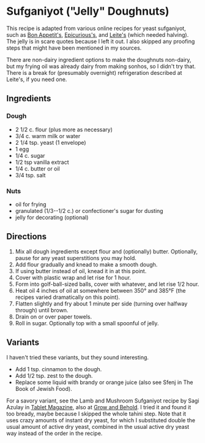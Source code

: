# Sufganiyot ("Jelly" Doughnuts)

This recipe is adapted from various online recipes for yeast sufganiyot, such as [Bon Appetit's](http://www.bonappetit.com/recipe/strawberry-sufganiyot), [Epicurious's](http://www.epicurious.com/recipes/food/views/sufganiyot-40003), and [Leite's](http://leitesculinaria.com/60367/recipes-hanukkah-jelly-doughnuts-sufganiyot.html) (which needed halving).  The jelly is in scare quotes because I left it out.  I also skipped any proofing steps that might have been mentioned in my sources.

There are non-dairy ingredient options to make the doughnuts non-dairy, but my frying oil was already dairy from making sonhos, so I didn't try that.  There is a break for (presumably overnight) refrigeration described at Leite's, if you need one.

## Ingredients

### Dough

* 2 1/2 c. flour (plus more as necessary)
* 3/4 c. warm milk or water
* 2 1/4 tsp. yeast (1 envelope)
* 1 egg
* 1/4 c. sugar
* 1/2 tsp vanilla extract
* 1/4 c. butter or oil
* 3/4 tsp. salt

### Nuts

* oil for frying
* granulated (1/3--1/2 c.) or confectioner's sugar for dusting
* jelly for decorating (optional)

## Directions

1. Mix all dough ingredients except flour and (optionally) butter.  Optionally, pause for any yeast superstitions you may hold.
2. Add flour gradually and knead to make a smooth dough.
3. If using butter instead of oil, knead it in at this point.
4. Cover with plastic wrap and let rise for 1 hour.
5. Form into golf-ball-sized balls, cover with whatever, and let rise 1/2 hour.
6. Heat oil 4 inches of oil at somewhere between 350° and 385°F (the recipes varied dramatically on this point).
6. Flatten slightly and fry about 1 minute per side (turning over halfway through) until brown.
7. Drain on or over paper towels.
8. Roll in sugar.  Optionally top with a small spoonful of jelly.


## Variants

I haven't tried these variants, but they sound interesting.

* Add 1 tsp. cinnamon to the dough.
* Add 1/2 tsp. zest to the dough.
* Replace some liquid with brandy or orange juice (also see Sfenj in The Book of Jewish Food).

For a savory variant, see the Lamb and Mushroom Sufganiyot recipe by Sagi Azulay in [Tablet Magazine](https://www.tabletmag.com/recipes-2/219522/lamb-and-mushroom-sufganiyot), also at [Grow and Behold](https://blog.growandbehold.com/recipes/lamb-and-mushroom-sufganiyot/).  I tried it and found it too bready, maybe because I skipped the whole tahini step.  Note that it uses crazy amounts of instant dry yeast, for which I substituted double the usual amount of active dry yeast, combined in the usual active dry yeast way instead of the order in the recipe.
